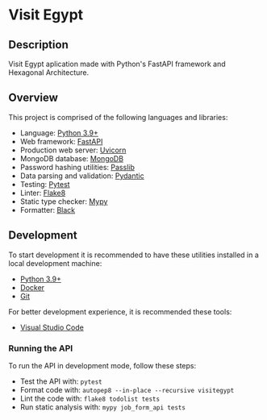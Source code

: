# Visit Egypt

## Description

Visit Egypt aplication made with Python's FastAPI framework and Hexagonal Architecture.


## Overview

This project is comprised of the following languages and libraries:

* Language: [Python 3.9+](https://www.python.org/)
* Web framework: [FastAPI](https://fastapi.tiangolo.com/)
* Production web server: [Uvicorn](http://www.uvicorn.org/)
* MongoDB database: [MongoDB](https://www.mongodb.com/)
* Password hashing utilities: [Passlib](https://passlib.readthedocs.io/)
* Data parsing and validation: [Pydantic](https://pydantic-docs.helpmanual.io/)
* Testing: [Pytest](https://docs.pytest.org/en/latest/)
* Linter: [Flake8](https://flake8.pycqa.org/en/latest/)
* Static type checker: [Mypy](https://mypy.readthedocs.io/en/stable/index.html)
* Formatter: [Black](https://github.com/psf/black)

## Development

To start development it is recommended to have these utilities installed in a local development machine:

* [Python 3.9+](https://www.python.org/)
* [Docker](https://www.docker.com/)
* [Git](https://git-scm.com/)

For better development experience, it is recommended these tools:

* [Visual Studio Code](https://code.visualstudio.com/)

### Running the API

To run the API in development mode, follow these steps:

* Test the API with: `pytest`
* Format code with: `autopep8 --in-place --recursive visitegypt`
* Lint the code with: `flake8 todolist tests`
* Run static analysis with: `mypy job_form_api tests`

